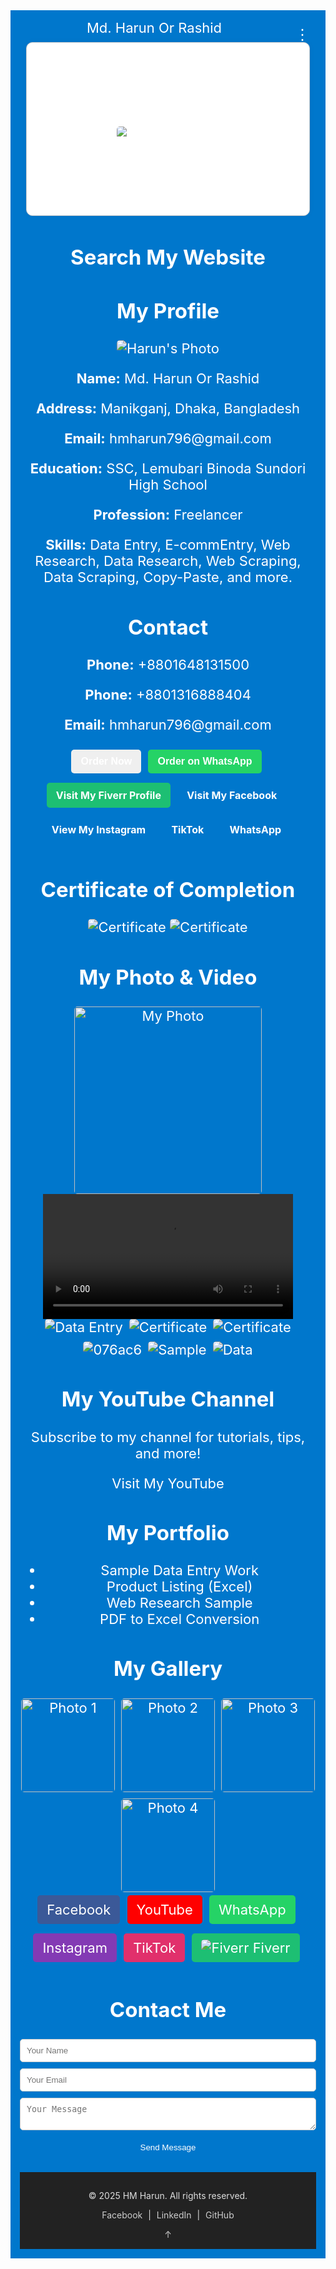 <!DOCTYPE html>
<html lang="en">
<head>
  <meta charset="UTF-8" />
  <meta name="viewport" content="width=device-width, initial-scale=1.0" />
  <title>Md. Harun Or Rashid</title>
  <link rel="stylesheet" href="style.css" />
  <link rel="stylesheet" href="https://cdnjs.cloudflare.com/ajax/libs/font-awesome/6.5.0/css/all.min.css" />
  <style>
 font-family: Arial, sans-serif;
  margin: 0;
  padding: 0;
  background-color: #f2f2f2;
  color: #333;
}
h2 {
  color: #222;
}
a {
  text-decoration: none;
  color: inherit;
}
.section {
  padding: 20px;
  display: none;
  background-color: white;
  margin: 10px;
  border-radius: 10px;
  box-shadow: 0 0 10px rgba(0,0,0,0.05);
}
.section.active {
  display: block;
  }
header {
  background-color: #0077cc;
  color: white;
  padding: 15px;
  text-align: center;
  font-size: 22px;
  position: sticky;
  top: 0;
  z-index: 1000;
}
.menu-button {
  float: right;
  font-size: 24px;
  background: none;
  border: none;
  color: white;
  cursor: pointer;
}
.menu-content {
  display: none;
  background-color: #333;
  padding: 10px;
}
.menu-content a {
  display: block;
  color: white;
  padding: 10px;
  margin: 5px 0;
  background-color: #444;
  border-radius: 5px;
}
.menu-content a:hover {
  background-color: #555;
}
.button {
  display: inline-block;
  padding: 10px 20px;
  margin: 6px 5px;
  font-size: 16px;
  font-weight: bold;
  text-decoration: none;
  border: none;
  border-radius: 8px;
  color: #fff;
  cursor: pointer;
  transition: background 0.3s ease;
}
.button.youtube {
  background-color: #ff0000;
}
.button.youtube:hover {
  background-color: #cc0000;
}
.button.portfolio {
  background-color: #007bff;
}
.button.portfolio:hover {
  background-color: #0056b3;
}
.button.web-research {
  background-color: #20c997;
}
.button.web-research:hover {
  background-color: #169c77;
}
.button.data-entry {
  background-color: #fd7e14;
}
.button.data-entry:hover {
  background-color: #e8590c;
}
.button, .btn {
  display: inline-block;
  padding: 10px 15px;
  margin: 5px 5px 10px 0;
  color: white;
  border: none;
  border-radius: 5px;
  cursor: pointer;
}
.button:hover, .btn:hover {
  opacity: 0.9;
}
.btn.blue { background-color: #3b5998; }
.btn.red { background-color: #ff0000; }
.btn.darkgreen { background-color: #25D366; }
.btn.purple { background-color: #833AB4; }
.btn.pink { background-color: #E1306C; }
.btn.green { background-color: #1dbf73; }
.button.fiverr {
  background-color: #1dbf73;
}
.button.facebook {
  background-color: #1877f2;
}
.button.instagram {
  background-color: #e1306c;
}
.button.tiktok {
  background-color: #000000;
}
.button.whatsapp {
  background-color: #25D366;
}
form input, form textarea {
  width: 100%;
  padding: 10px;
  margin-bottom: 10px;
  border: 1px solid #ccc;
  border-radius: 5px;
}
form button {
  background-color: #0077cc;
  color: white;
  border: none;
  padding: 10px 15px;
  border-radius: 5px;
  cursor: pointer;
}
form button:hover {
  background-color: #005fa3;
}
img {
  max-width: 100%;
  height: auto;
  border-radius: 5px;
}
.image-row, .gallery {
  display: flex;
  flex-wrap: wrap;
  gap: 10px;
  justify-content: center;
}
.gallery img {
  width: 150px;
  height: auto;
}
#backToTop {
  position: fixed;
  bottom: 20px;
  right: 20px;
  padding: 10px 15px;
  font-size: 20px;
  border: none;
  background-color: #333;
  color: white;
  border-radius: 5px;
  cursor: pointer;
  display: none;
  z-index: 1000;
}
#backToTop.show {
  display: block;
}
.footer {
  background-color: #222;
  color: #ddd;
  text-align: center;
  padding: 15px;
  font-size: 14px;
}
.footer a {
  color: #ccc;
  margin: 0 5px;
}
.footer a:hover {
  text-decoration: underline;
}
    .menu-button {
      font-size: 24px;
      background: none;
      border: none;
      cursor: pointer;
      padding: 10px;
    }
    .menu-content {
      display: none;
      position: absolute;
      right: 10px;
      background-color: #f1f1f1;
      min-width: 200px;
      box-shadow: 0px 8px 16px rgba(0,0,0,0.2);
      z-index: 1000;
    }
 .menu-content a {
      color: black;
      padding: 12px 16px;
      text-decoration: none;
      display: block;
    }
  .menu-content a:hover {
      background-color: #ddd;
    }
    .section {
      display: none;
      padding: 20px;
      border: 1px solid #ccc;
      margin-top: 10px;
    }
.section.active {
      display: block;
    }
  </style>
  
  <link rel="stylesheet" href="https://cdnjs.cloudflare.com/ajax/libs/font-awesome/6.5.0/css/all.min.css" />

  <body>
    <header>
  Md. Harun Or Rashid
  <button class="menu-button" onclick="toggleMenu()">&#8942;</button>
  <div class="menu-content" id="menu">
    <a href="#" onclick="showSection('profile')">Profile</a>
    <a href="#" onclick="showSection('privacy')">Privacy Policy</a>
    <a href="#" onclick="showSection('contact')">Contact</a>
    <a href="#" onclick="showSection('about')">About</a>
    <a href="#" onclick="showSection('settings')">Settings</a>
    <a href="#" onclick="showSection('certificate')">Certificates</a>
    <a href="#" onclick="showSection('media')">Tutorial</a>
    <a href="assets/Harun_CV.pdf" download>Download CV</a>
    <a href="mailto:hmharun796@gmail.com?subject=Hello&body=I want to connect with you.">Send Email</a>
  </div>
      
 <div id="profile" class="section active">
    <h2>Profile</h2>
   <img src="harun.jpg" alt="Harun's Photo" class="profile" />
    <p>I am Md. Harun Or Rashid, a skilled and dedicated professional...</p>
  </div>

  <div id="privacy" class="section">
    <h2>Privacy Policy</h2>
    <p>All information collected through this site is used solely...</p>
  </div>

  <div id="contact" class="section">
    <h2>Contact</h2>
    <p>Email: hmharun796@gmail.com<br>Phone: +880 1648-131500</p>
  </div>

  <div id="about" class="section">
    <h2>About</h2>
    <p>I'm passionate about providing efficient data entry and digital solutions...</p>
  </div>

  <div id="settings" class="section">
    <h2>Settings</h2>
    <p>Website Theme: Default<br>Language: English</p>
  </div>

  <div id="certificate" class="section">
    <h2>Certificates</h2>
    <ul>
      <li><img src="file_00000000875861f990b4e5fffbcbb32e.png" width="200" /></li>
      <li><img src="312.jpg" width="200" /></li>
      <li><img src="076ac6.jpg" width="200" /></li>
    </ul>
  </div>

  <div id="media" class="section">
    <h2>Tutorial</h2>
    <video controls width="320">
      <source src="video.mp4" type="video/mp4">
      Your browser does not support the video tag.
    </video>
    <p><a href="https://youtube.com/@mdharun-n6j" target="_blank">Visit My YouTube Channel</a></p>
  </div>

<div class="container">
    <!-- Search Bar -->
    <h2>Search My Website</h2>
    <div class="gcse-search"></div>
  </div>

  <div class="profile" class="section active">
      <h2>My Profile</h2>
      <img src="harun.jpg" alt="Harun's Photo" class="profile" />
      <p><strong>Name:</strong> Md. Harun Or Rashid</p>
      <p><strong>Address:</strong> Manikganj, Dhaka, Bangladesh</p>
      <p><strong>Email:</strong> hmharun796@gmail.com</p>
      <p><strong>Education:</strong> SSC, Lemubari Binoda Sundori High School</p>
      <p><strong>Profession:</strong> Freelancer</p>
      <p><strong>Skills:</strong> Data Entry, E-commEntry, Web Research, Data Research, Web Scraping, Data Scraping, Copy-Paste, and more.</p>
    </div>
   
<div class="contact" class="section">
    <h2>Contact</h2>
    <p><strong>Phone:</strong> +8801648131500</p>
    <p><strong>Phone:</strong> +8801316888404</p>
    <p><strong>Email:</strong> hmharun796@gmail.com</p>
    <a href="mailto:hmharun123@gmail.com?subject=Hiring%20Request&body=Hello,%20I%20would%20like%20to%20hire%20you%20for%20a%20project." target="_blank">
      <button class="button">Order Now</button>
    </a>
    <a href="https://wa.me/8801648131500?text=Hi%20Harun,%20I%20am%20interested%20in%20your%20services." target="_blank">
      <button class="button" style="background-color: #25D366;">Order on WhatsApp</button>
    </a>
    <div class="buttons">
      <a class="button fiverr" href="https://www.fiverr.com/s/dDlW3G3" target="_blank">Visit My Fiverr Profile</a>
      <a class="button" href="https://www.facebook.com/share/r/1BcEg68nzy/" target="_blank">Visit My Facebook</a>
      <a class="button" href="https://www.instagram.com/p/DIeAfFXT_oO/" target="_blank">View My Instagram</a>
      <a class="button" href="https://www.tiktok.com/@user6071584366187" target="_blank">TikTok</a>
      <a class="button" href="https://wa.me/8801648131500?text=Hi,%20I%20want%20to%20contact%20you" target="_blank">WhatsApp</a>
    </div>
  </div>
 
<div class="certificate-section">
    <h2>Certificate of Completion</h2>
    <img src="certificate.jpg" alt="Certificate" />
    <img src="file_000000004bd461f89c7906893d08c772.png" alt="Certificate" />
  </div>

  <!-- Photo & Video Section -->
  <div class="media-section">
    <h2>My Photo & Video</h2>
    <img src="media/myphoto.jpg" alt="My Photo" style="width: 300px;" />
    <video controls width="400">
      <source src="media/Ami_Soia_Geleo_Soibena_Bidhata.mp4" type="video/mp4" />
      Your browser does not support the video tag.
    </video>
  </div>

  <!-- Image Row -->
  <div class="image-row">
    <img src="data-antry.png" alt="Data Entry" />
    <img src="file_00000000875861f990b4e5fffbcbb32e.png" alt="Certificate" />
    <img src="312.jpg" alt="Certificate" />
    <img src="076ac6.jpg" alt="076ac6" />
    <img src="SAMPLE.jpeg" alt="Sample" />
    <img src="data.jpg" alt="Data" />
  </div>

<section class="media" class="section">
  <h2>My YouTube Channel</h2>
  <p>Subscribe to my channel for tutorials, tips, and more!</p>
  <a href="https://youtube.com/@mdharun-n6j" target="_blank">Visit My YouTube</a>
</div>
</section>

<section class="portfolio" class="section">
  <h2>My Portfolio</h2>
  <ul>
    <li><a href="https://docs.google.com/spreadsheets/d/1FSV3CzDlRSDJHaumYrCcvKFcBKGedUhFU9qPDY6viW4/edit?usp=drivesdk" target="_blank">Sample Data Entry Work</a></li>
    <li><a href="https://drive.google.com/file/d/1xA2EXAMPLE123/view" target="_blank">Product Listing (Excel)</a></li>
    <li><a href="https://drive.google.com/file/d/1yB3EXAMPLE456/view" target="_blank">Web Research Sample</a></li>
    <li><a href="https://drive.google.com/file/d/1zC4EXAMPLE789/view" target="_blank">PDF to Excel Conversion</a></li>
  </ul>
</div>
  </section>
  
  <!-- Gallery Section -->
  <div class="gallery-section">
    <h2>My Gallery</h2>
    <div class="gallery">
      <img src="076ac6.jpg" alt="Photo 1" />
      <img src="media/photo2.jpg" alt="Photo 2" />
      <img src="media/photo3.jpg" alt="Photo 3" />
      <img src="media/photo4.jpg" alt="Photo 4" />
    </div>
  </div>

 <section class="links">
    <a href="https://www.facebook.com/share/r/1BcEg68nzy/" class="btn blue" target="_blank">
      <i class="fa-brands fa-facebook-f"></i> Facebook
    </a>
    <a href="https://youtube.com/@mdharun-n6j" class="btn red" target="_blank">
      <i class="fa-brands fa-youtube"></i> YouTube
    </a>
    <a href="https://wa.me/8801648131500?text=Hi,%20I%20want%20to%20contact%20you" class="btn darkgreen" target="_blank">
      <i class="fa-brands fa-whatsapp"></i> WhatsApp
    </a>
    <a href="https://www.instagram.com/p/DIeAfFXT_oO/" class="btn purple" target="_blank">
      <i class="fa-brands fa-instagram"></i> Instagram
    </a>
    <a href="https://www.tiktok.com/@user6071584366187" class="btn pink" target="_blank">
      <i class="fa-brands fa-tiktok"></i> TikTok
    </a>
    <a href="https://www.fiverr.com/s/dDlW3G3" class="btn green" target="_blank">
      <img src="fiverr-logo.png" alt="Fiverr" class="icon" /> Fiverr
    </a>
  </section>

<!-- Contact Section -->
<section class="contact" class="section">
  <h2>Contact Me</h2>
 </section>
  <form>
    <input type="text" placeholder="Your Name" required><br>
    <input type="email" placeholder="Your Email" required><br>
    <textarea placeholder="Your Message" required></textarea><br>
    <button type="submit">Send Message</button>
  </form>
</section>
<body>
 <!-- Back to Top Button --><button id="backToTop" onclick="scrollToTop()">↑</button>

<!-- Footer --><footer class="footer">
  <p>© 2025 HM Harun. All rights reserved.</p>
  <p>
    <a href="#">Facebook</a> |
    <a href="#">LinkedIn</a> |
    <a href="#">GitHub</a>
  </p>
  <a href="#top">&uarr;</a>
</footer>

<script>
 // Optional: Track YouTube link click
document.addEventListener("DOMContentLoaded", function () {
  const ytLink = document.querySelector('a[href*="youtube.com/@"]');
  if (ytLink) {
    ytLink.addEventListener("click", function () {
      console.log("User clicked on YouTube channel link.");
    });
   // Optional: Portfolio link click effect
document.addEventListener("DOMContentLoaded", function () {
  const portfolioLinks = document.querySelectorAll(".portfolio-section a");

  portfolioLinks.forEach(link => {
    link.addEventListener("click", function () {
      console.log("Portfolio link clicked:", this.href);
    });
  });
});
  }
});
  const backToTopButton = document.getElementById("backToTop");

  window.addEventListener("scroll", () => {
    if (window.scrollY > 200) {
      backToTopButton.classList.add("show");
    } else {
      backToTopButton.classList.remove("show");
    }
  });

  function scrollToTop() {
    window.scrollTo({ top: 0, behavior: 'smooth' });
  }
  <script>
    function toggleMenu() {
      const menu = document.getElementById('menu');
      menu.style.display = (menu.style.display === 'block') ? 'none' : 'block';
    }
    function showSection(id) {
      document.getElementById('menu').style.display = 'none';

      const sections = document.querySelectorAll('.section');
      sections.forEach(section => section.classList.remove('active'));

      const target = document.getElementById(id);
      if (target) {
        target.classList.add('active');
      }
    window.addEventListener('click', function(e) {
      if (!e.target.matches('.menu-button')) {
        document.getElementById('menu').style.display = 'none';
      }
    });
    
</script>

</body>
</html>




  

